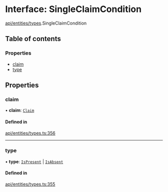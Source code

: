 # Interface: SingleClaimCondition

[api/entities/types](../wiki/api.entities.types).SingleClaimCondition

## Table of contents

### Properties

- [claim](../wiki/api.entities.types.SingleClaimCondition#claim)
- [type](../wiki/api.entities.types.SingleClaimCondition#type)

## Properties

### claim

• **claim**: [`Claim`](../wiki/api.entities.types#claim)

#### Defined in

[api/entities/types.ts:356](https://github.com/PolymeshAssociation/polymesh-sdk/blob/9a8715021/src/api/entities/types.ts#L356)

___

### type

• **type**: [`IsPresent`](../wiki/api.entities.types.ConditionType#ispresent) \| [`IsAbsent`](../wiki/api.entities.types.ConditionType#isabsent)

#### Defined in

[api/entities/types.ts:355](https://github.com/PolymeshAssociation/polymesh-sdk/blob/9a8715021/src/api/entities/types.ts#L355)
